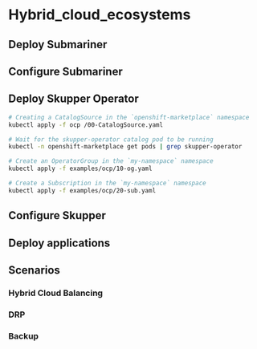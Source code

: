 # Hybrid_cloud_ecosystems

## Deploy Submariner

## Configure Submariner

## Deploy Skupper Operator

```sh
# Creating a CatalogSource in the `openshift-marketplace` namespace
kubectl apply -f ocp /00-CatalogSource.yaml

# Wait for the skupper-operator catalog pod to be running
kubectl -n openshift-marketplace get pods | grep skupper-operator

# Create an OperatorGroup in the `my-namespace` namespace
kubectl apply -f examples/ocp/10-og.yaml

# Create a Subscription in the `my-namespace` namespace
kubectl apply -f examples/ocp/20-sub.yaml
```

## Configure Skupper

## Deploy applications

## Scenarios

### Hybrid Cloud Balancing

### DRP

### Backup
